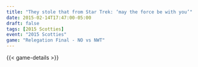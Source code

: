 ```yaml
---
title: "They stole that from Star Trek: ‘may the force be with you’"
date: 2015-02-14T17:47:00-05:00
draft: false
tags: [2015 Scotties]
event: "2015 Scotties"
game: "Relegation Final - NO vs NWT"
---
```

{{< game-details >}}
<!--more--> 